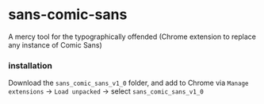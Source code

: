 # sans-comic-sans

A mercy tool for the typographically offended (Chrome extension to replace any instance of Comic Sans)

### installation

Download the `sans_comic_sans_v1_0` folder, and add to Chrome via `Manage extensions` -> `Load unpacked` -> select `sans_comic_sans_v1_0`
